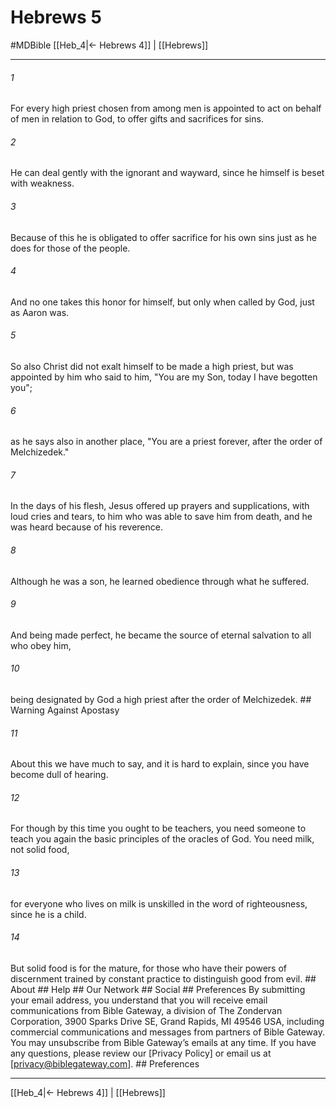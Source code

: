# Hebrews 5
#MDBible
[[Heb_4|← Hebrews 4]] | [[Hebrews]]

***


###### 1 
For every high priest chosen from among men is appointed to act on behalf of men in relation to God, to offer gifts and sacrifices for sins. 

###### 2 
He can deal gently with the ignorant and wayward, since he himself is beset with weakness. 

###### 3 
Because of this he is obligated to offer sacrifice for his own sins just as he does for those of the people. 

###### 4 
And no one takes this honor for himself, but only when called by God, just as Aaron was. 

###### 5 
So also Christ did not exalt himself to be made a high priest, but was appointed by him who said to him, "You are my Son, today I have begotten you"; 

###### 6 
as he says also in another place, "You are a priest forever, after the order of Melchizedek." 

###### 7 
In the days of his flesh, Jesus offered up prayers and supplications, with loud cries and tears, to him who was able to save him from death, and he was heard because of his reverence. 

###### 8 
Although he was a son, he learned obedience through what he suffered. 

###### 9 
And being made perfect, he became the source of eternal salvation to all who obey him, 

###### 10 
being designated by God a high priest after the order of Melchizedek. ## Warning Against Apostasy 

###### 11 
About this we have much to say, and it is hard to explain, since you have become dull of hearing. 

###### 12 
For though by this time you ought to be teachers, you need someone to teach you again the basic principles of the oracles of God. You need milk, not solid food, 

###### 13 
for everyone who lives on milk is unskilled in the word of righteousness, since he is a child. 

###### 14 
But solid food is for the mature, for those who have their powers of discernment trained by constant practice to distinguish good from evil. ## About ## Help ## Our Network ## Social ## Preferences By submitting your email address, you understand that you will receive email communications from Bible Gateway, a division of The Zondervan Corporation, 3900 Sparks Drive SE, Grand Rapids, MI 49546 USA, including commercial communications and messages from partners of Bible Gateway. You may unsubscribe from Bible Gateway&rsquo;s emails at any time. If you have any questions, please review our [Privacy Policy] or email us at [privacy@biblegateway.com]. ## Preferences

***

[[Heb_4|← Hebrews 4]] | [[Hebrews]]
